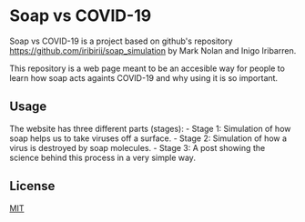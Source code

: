 # Soap vs COVID-19

Soap vs COVID-19 is a project based on github's repository https://github.com/iribirii/soap_simulation by Mark Nolan and Inigo Iribarren. 

This repository is a web page meant to be an accesible way for people to learn how soap acts againts COVID-19 and why using it is so important.

## Usage

The website has three different parts (stages):
	- Stage 1: Simulation of how soap helps us to take viruses off a surface.
	- Stage 2: Simulation of how a virus is destroyed by soap molecules.
	- Stage 3: A post showing the science behind this process in a very simple way.

## License

[MIT](https://choosealicense.com/licenses/mit/)
